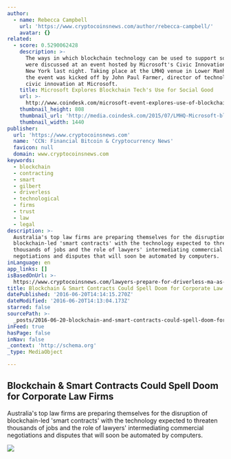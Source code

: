 ```yaml
---
author:
  - name: Rebecca Campbell
    url: 'https://www.cryptocoinsnews.com/author/rebecca-campbell/'
    avatar: {}
related:
  - score: 0.5290062428
    description: >-
      The ways in which blockchain technology can be used to support social good
      were discussed at an event hosted by Microsoft's Civic Innovation team in
      New York last night. Taking place at the LMHQ venue in Lower Manhattan,
      the event was kicked off by John Paul Farmer, director of technology and
      civic innovation at Microsoft.
    title: Microsoft Explores Blockchain Tech's Use for Social Good
    url: >-
      http://www.coindesk.com/microsoft-event-explores-use-of-blockchain-tech-for-social-good-2/
    thumbnail_height: 808
    thumbnail_url: 'http://media.coindesk.com/2015/07/LMHQ-Microsoft-blockchain-discussion.png'
    thumbnail_width: 1440
publisher:
  url: 'https://www.cryptocoinsnews.com'
  name: 'CCN: Financial Bitcoin & Cryptocurrency News'
  favicon: null
  domain: www.cryptocoinsnews.com
keywords:
  - blockchain
  - contracting
  - smart
  - gilbert
  - driverless
  - technological
  - firms
  - trust
  - law
  - legal
description: >-
  Australia's top law firms are preparing themselves for the disruption of
  blockchain-led 'smart contracts' with the technology expected to threaten
  thousands of jobs and the role of lawyers' intermediating commercial
  negotiations and disputes that will soon be automated by computers.
inLanguage: en
app_links: []
isBasedOnUrl: >-
  https://www.cryptocoinsnews.com/lawyers-prepare-for-driverless-ma-as-smart-contract-era-dawns/
title: Blockchain & Smart Contracts Could Spell Doom for Corporate Law Firms
datePublished: '2016-06-20T14:14:15.270Z'
dateModified: '2016-06-20T14:13:04.173Z'
starred: false
sourcePath: >-
  _posts/2016-06-20-blockchain-and-smart-contracts-could-spell-doom-for-corporate.md
inFeed: true
hasPage: false
inNav: false
_context: 'http://schema.org'
_type: MediaObject

---
```

<article style=""><h1>Blockchain &amp; Smart Contracts Could Spell Doom for Corporate Law Firms</h1><p>Australia's top law firms are preparing themselves for the disruption of blockchain-led 'smart contracts' with the technology expected to threaten thousands of jobs and the role of lawyers' intermediating commercial negotiations and disputes that will soon be automated by computers.</p><img src="https://www.cryptocoinsnews.com/wp-content/uploads/2016/06/Empty-boardroom.jpg" /></article>